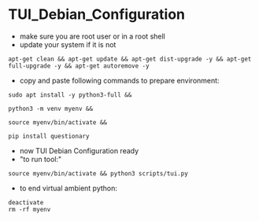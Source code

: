 # TUI_Debian_Configuration
* make sure you are root user or in a root shell
* update your system if it is not
```
apt-get clean && apt-get update && apt-get dist-upgrade -y && apt-get full-upgrade -y && apt-get autoremove -y
```
* copy and paste following commands to prepare environment:
```
sudo apt install -y python3-full &&
 
python3 -m venv myenv &&

source myenv/bin/activate &&

pip install questionary
```

* now TUI Debian Configuration ready
* "to run tool:"
```
source myenv/bin/activate && python3 scripts/tui.py
```
* to end virtual ambient python:
```
deactivate
rm -rf myenv
```
